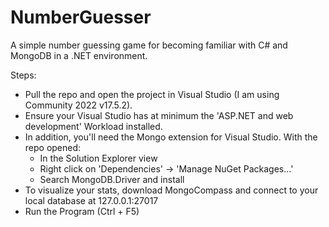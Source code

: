 # NumberGuesser

A simple number guessing game for becoming familiar with C# and MongoDB in a .NET environment.

Steps:
- Pull the repo and open the project in Visual Studio (I am using Community 2022 v17.5.2). 
- Ensure your Visual Studio has at minimum the 'ASP.NET and web development' Workload installed.
- In addition, you'll need the Mongo extension for Visual Studio. With the repo opened:
	- In the Solution Explorer view
	- Right click on 'Dependencies' -> 'Manage NuGet Packages...'
	- Search MongoDB.Driver and install
- To visualize your stats, download MongoCompass and connect to your local database at 127.0.0.1:27017
- Run the Program (Ctrl + F5)